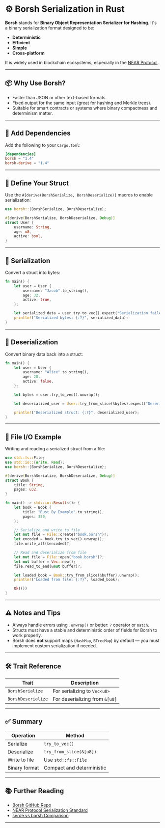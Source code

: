 # ⚙️ Borsh Serialization in Rust

**Borsh** stands for **Binary Object Representation Serializer for Hashing**. It's a binary serialization format designed to be:

- **Deterministic**
- **Efficient**
- **Simple**
- **Cross-platform**

It is widely used in blockchain ecosystems, especially in the [NEAR Protocol](https://near.org/).

---

## 📦 Why Use Borsh?

- Faster than JSON or other text-based formats.
- Fixed output for the same input (great for hashing and Merkle trees).
- Suitable for smart contracts or systems where binary compactness and determinism matter.

---

## 🔧 Add Dependencies

Add the following to your `Cargo.toml`:

```toml
[dependencies]
borsh = "1.4"
borsh-derive = "1.4"
````

---

## 🧱 Define Your Struct

Use the `#[derive(BorshSerialize, BorshDeserialize)]` macros to enable serialization:

```rust
use borsh::{BorshSerialize, BorshDeserialize};

#[derive(BorshSerialize, BorshDeserialize, Debug)]
struct User {
    username: String,
    age: u8,
    active: bool,
}
```

---

## 💾 Serialization

Convert a struct into bytes:

```rust
fn main() {
    let user = User {
        username: "Jacob".to_string(),
        age: 32,
        active: true,
    };

    let serialized_data = user.try_to_vec().expect("Serialization failed");
    println!("Serialized bytes: {:?}", serialized_data);
}
```

---

## 📂 Deserialization

Convert binary data back into a struct:

```rust
fn main() {
    let user = User {
        username: "Alice".to_string(),
        age: 28,
        active: false,
    };

    let bytes = user.try_to_vec().unwrap();

    let deserialized_user = User::try_from_slice(&bytes).expect("Deserialization failed");

    println!("Deserialized struct: {:?}", deserialized_user);
}
```

---

## 📁 File I/O Example

Writing and reading a serialized struct from a file:

```rust
use std::fs::File;
use std::io::{Write, Read};
use borsh::{BorshSerialize, BorshDeserialize};

#[derive(BorshSerialize, BorshDeserialize, Debug)]
struct Book {
    title: String,
    pages: u32,
}

fn main() -> std::io::Result<()> {
    let book = Book {
        title: "Rust By Example".to_string(),
        pages: 350,
    };

    // Serialize and write to file
    let mut file = File::create("book.borsh")?;
    let encoded = book.try_to_vec().unwrap();
    file.write_all(&encoded)?;

    // Read and deserialize from file
    let mut file = File::open("book.borsh")?;
    let mut buffer = Vec::new();
    file.read_to_end(&mut buffer)?;

    let loaded_book = Book::try_from_slice(&buffer).unwrap();
    println!("Loaded from file: {:?}", loaded_book);

    Ok(())
}
```

---

## ⚠️ Notes and Tips

* Always handle errors using `.unwrap()` or better: `?` operator or `match`.
* Structs must have a stable and deterministic order of fields for Borsh to work properly.
* Borsh does **not** support maps (`HashMap`, `BTreeMap`) by default — you must implement custom serialization if needed.

---

## 🛠️ Trait Reference

| Trait              | Description                    |
| ------------------ | ------------------------------ |
| `BorshSerialize`   | For serializing to `Vec<u8>`   |
| `BorshDeserialize` | For deserializing from `&[u8]` |

---

## ✅ Summary

| Operation     | Method                    |
| ------------- | ------------------------- |
| Serialize     | `try_to_vec()`            |
| Deserialize   | `try_from_slice(&[u8])`   |
| Write to file | Use `std::fs::File`       |
| Binary format | Compact and deterministic |

---

## 📚 Further Reading

* [Borsh GitHub Repo](https://github.com/near/borsh)
* [NEAR Protocol Serialization Standard](https://docs.near.org/docs/develop/contracts/serialization)
* [serde vs borsh Comparison](https://docs.rs/borsh/latest/borsh/)

---
